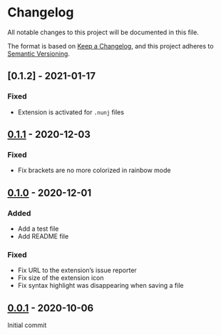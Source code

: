 # Changelog

All notable changes to this project will be documented in this file.

The format is based on [Keep a Changelog](https://keepachangelog.com/en/1.0.0/),
and this project adheres to [Semantic Versioning](https://semver.org/spec/v2.0.0.html).

## [0.1.2] - 2021-01-17

### Fixed

- Extension is activated for `.nunj` files

## [0.1.1] - 2020-12-03

### Fixed

- Fix brackets are no more colorized in rainbow mode

## [0.1.0] - 2020-12-01

### Added

- Add a test file
- Add README file

### Fixed

- Fix URL to the extension’s issue reporter
- Fix size of the extension icon
- Fix syntax highlight was disappearing when saving a file

## [0.0.1] - 2020-10-06

Initial commit

[Unreleased]: https://github.com/alienlebarge/nunjucks.novaextension/compare/v0.1.1...HEAD
[0.1.1]: https://github.com/alienlebarge/nunjucks.novaextension/compare/v0.1.0...v0.1.1
[0.1.0]: https://github.com/alienlebarge/nunjucks.novaextension/compare/v0.0.1...v0.1.0
[0.0.1]: https://github.com/alienlebarge/nunjucks.novaextension/releases/tag/v0.0.1
